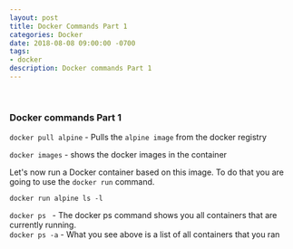```yaml
---
layout: post
title: Docker Commands Part 1
categories: Docker
date: 2018-08-08 09:00:00 -0700
tags:
- docker
description: Docker commands Part 1
---
```

<br/>

###  Docker commands Part 1
                                
`docker pull alpine` - Pulls the `alpine image` from the docker registry               

`docker images`  - shows the docker images in the container                         

Let's now run a Docker container based on this image. To do that you are going to use the 
`docker run` command.                   

`docker run alpine ls -l`                                         

`docker ps ` - The docker ps command shows you all containers that are currently running.                  
`docker ps -a` - What you see above is a list of all containers that you ran            







